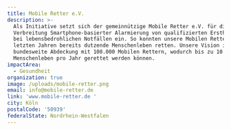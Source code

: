 ```yaml
---
title: Mobile Retter e.V.
description: >-
  Als Initiative setzt sich der gemeinnützige Mobile Retter e.V. für die
  Verbreitung Smartphone-basierter Alarmierung von qualifizierten Ersthelfern
  bei lebensbedrohlichen Notfällen ein. So konnten unsere Mobilen Retter in den
  letzten Jahren bereits dutzende Menschenleben retten. Unsere Vision ist eine
  bundesweite Abdeckung mit 100.000 Mobilen Rettern, wodurch bis zu 10.000
  Menschenleben pro Jahr gerettet werden können. 
impactArea:
  - Gesundheit
organization: true
image: /uploads/mobile-retter.png
email: info@mobile-retter.de
link: 'www.mobile-retter.de '
city: Köln
postalCode: '50939'
federalState: Nordrhein-Westfalen
---
```


